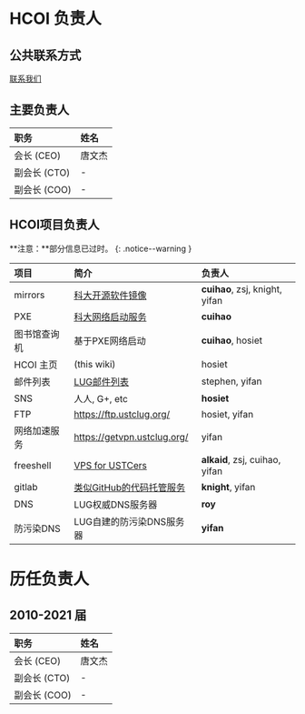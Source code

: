 ---
---

# HCOI 负责人

## 公共联系方式

[联系我们](contact.md)

## 主要负责人

| 职务         | 姓名                           |
| :----------- | :----------------------------- |
| 会长   (CEO) | 唐文杰                         |
| 副会长 (CTO) | -                              |
| 副会长 (COO) | -                              |

## HCOI项目负责人

<i class="fas fa-fw fa-exclamation-triangle"></i> **注意：**部分信息已过时。
{: .notice--warning }

| 项目         | 简介                                                        | 负责人                         |
| :----------- | :---------------------------------------------------------- | :----------------------------- |
| mirrors      | [科大开源软件镜像](https://mirrors.ustc.edu.cn/)            | **cuihao**, zsj, knight, yifan |
| PXE          | [科大网络启动服务](http://pxe.ustc.edu.cn/)                 | **cuihao**                     |
| 图书馆查询机 | 基于PXE网络启动                                             | **cuihao**, hosiet             |
| HCOI 主页    | (this wiki)                                                 | hosiet                         |
| 邮件列表     | [LUG邮件列表](https://lug.ustc.edu.cn/wiki/lug/mailinglist) | stephen, yifan                  |
| SNS          | 人人, G+, etc                                                 | **hosiet**                     |
| FTP          | https://ftp.ustclug.org/                                    | hosiet, yifan                  |
| 网络加速服务 | https://getvpn.ustclug.org/                                 | yifan                          |
| freeshell    | [VPS for USTCers](http://blog.ustc.edu.cn/freeshell)        | **alkaid**, zsj, cuihao, yifan |
| gitlab       | [类似GitHub的代码托管服务](https://git.lug.ustc.edu.cn/)    | **knight**, yifan              |
| DNS          | LUG权威DNS服务器                                            | **roy**                        |
| 防污染DNS    | LUG自建的防污染DNS服务器                                    | **yifan**                      |

# 历任负责人

## 2010-2021 届

| 职务         | 姓名                           |
| :----------- | :----------------------------- |
| 会长   (CEO) | 唐文杰                         |
| 副会长 (CTO) | -                              |
| 副会长 (COO) | -                              |
